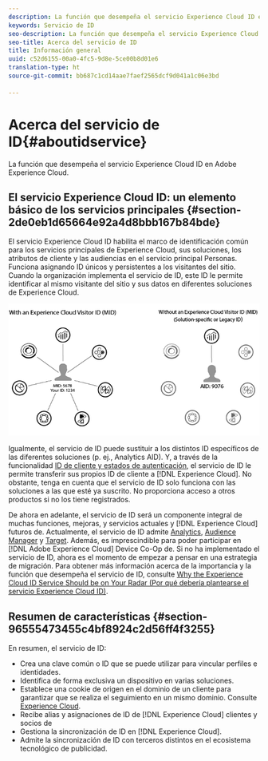 ```yaml
---
description: La función que desempeña el servicio Experience Cloud ID en Adobe Experience Cloud.
keywords: Servicio de ID
seo-description: La función que desempeña el servicio Experience Cloud ID en Adobe Experience Cloud.
seo-title: Acerca del servicio de ID
title: Información general
uuid: c52d6155-00a0-4fc5-9d8e-5ce00b8d01e6
translation-type: ht
source-git-commit: bb687c1cd14aae7faef2565dcf9d041a1c06e3bd

---
```



# Acerca del servicio de ID{#aboutidservice}

La función que desempeña el servicio Experience Cloud ID en Adobe Experience Cloud.

<!--
mcvid-functionality.xml
-->

## El servicio Experience Cloud ID: un elemento básico de los servicios principales {#section-2de0eb1d65664e92a4d8bbb167b84bde}

El servicio Experience Cloud ID habilita el marco de identificación común para los servicios principales de Experience Cloud, sus soluciones, los atributos de cliente y las audiencias en el servicio principal Personas. Funciona asignando ID únicos y persistentes a los visitantes del sitio. Cuando la organización implementa el servicio de ID, este ID le permite identificar al mismo visitante del sitio y sus datos en diferentes soluciones de Experience Cloud.

![](assets/ecid.png)

Igualmente, el servicio de ID puede sustituir a los distintos ID específicos de las diferentes soluciones (p. ej., Analytics AID). Y, a través de la funcionalidad [ID de cliente y estados de autenticación](../mcvid-reference/mcvid-authenticated-state.md), el servicio de ID le permite transferir sus propios ID de cliente a [!DNL Experience Cloud]. No obstante, tenga en cuenta que el servicio de ID solo funciona con las soluciones a las que esté ya suscrito. No proporciona acceso a otros productos si no los tiene registrados.

De ahora en adelante, el servicio de ID será un componente integral de muchas funciones, mejoras, y servicios actuales y [!DNL Experience Cloud] futuros de. Actualmente, el servicio de ID admite [Analytics](http://www.adobe.com/es/marketing-cloud/web-analytics.html), [Audience Manager](http://www.adobe.com/es/marketing-cloud/data-management-platform.html) y [Target](http://www.adobe.com/es/marketing-cloud/testing-targeting.html). Además, es imprescindible para poder participar en [!DNL Adobe Experience Cloud] Device Co-Op de. Si no ha implementado el servicio de ID, ahora es el momento de empezar a pensar en una estrategia de migración. Para obtener más información acerca de la importancia y la función que desempeña el servicio de ID, consulte [Why the Experience Cloud ID Service Should be on Your Radar (Por qué debería plantearse el servicio Experience Cloud ID)](http://blogs.adobe.com/digitalmarketing/analytics/why-new-adobe-marketing-cloud-id-service-should-be-on-your-radar/).

## Resumen de características {#section-96555473455c4bf8924c2d56ff4f3255}

En resumen, el servicio de ID:

* Crea una clave común o ID que se puede utilizar para vincular perfiles e identidades.
* Identifica de forma exclusiva un dispositivo en varias soluciones.
* Establece una cookie de origen en el dominio de un cliente para garantizar que se realiza el seguimiento en un mismo dominio. Consulte [Experience Cloud](../mcvid-introduction/mcvid-cookies.md).
* Recibe alias y asignaciones de ID de [!DNL Experience Cloud] clientes y socios de
* Gestiona la sincronización de ID en [!DNL Experience Cloud].
* Admite la sincronización de ID con terceros distintos en el ecosistema tecnológico de publicidad.
